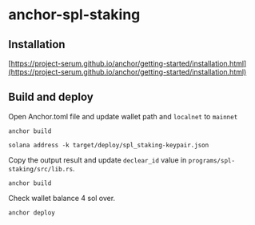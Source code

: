 # anchor-spl-staking

## Installation

[https://project-serum.github.io/anchor/getting-started/installation.html](https://project-serum.github.io/anchor/getting-started/installation.html)

## Build and deploy

Open Anchor.toml file and update wallet path and `localnet` to `mainnet`

`anchor build`

`solana address -k target/deploy/spl_staking-keypair.json`

Copy the output result and update `declear_id` value in `programs/spl-staking/src/lib.rs`.

`anchor build`

Check wallet balance 4 sol over.

`anchor deploy`
